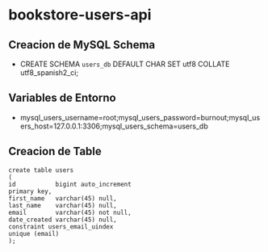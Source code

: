 # bookstore-users-api

## Creacion de MySQL Schema
- CREATE SCHEMA `users_db` DEFAULT CHAR SET utf8 COLLATE utf8_spanish2_ci;

## Variables de Entorno
- mysql_users_username=root;mysql_users_password=burnout;mysql_users_host=127.0.0.1:3306;mysql_users_schema=users_db

## Creacion de Table

````
create table users
(
id           bigint auto_increment
primary key,
first_name   varchar(45) null,
last_name    varchar(45) null,
email        varchar(45) not null,
date_created varchar(45) null,
constraint users_email_uindex
unique (email)
);
````
